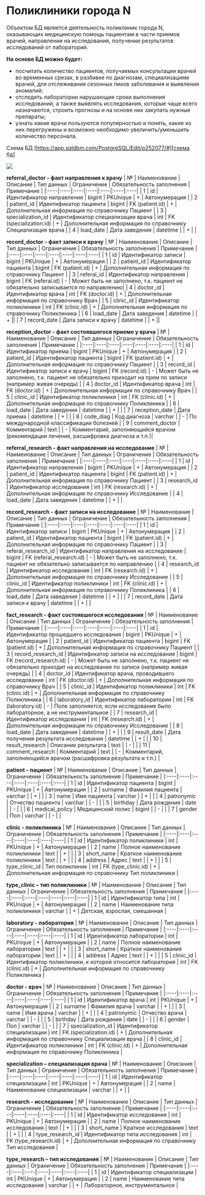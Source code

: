 # Поликлиники города N

Объектом БД является деятельность поликлиник города N, оказывающих медицинскую помощь пациентам в части приемов врачей, направлении на исследования, получении результатов исследований от лабораторий.

**На основе БД можно будет:**

- посчитать количество пациентов, получаемых консультации врачей во временных срезах, в разбивке по диагнозам, специализациям врачей, для отслеживания сезонных пиков заболевания и выявления аномалий;
- отследить лаборатории нарушающие сроки выполнения исследований, а также выявлять исследования, которые чаще всего назначаются, строить прогнозы и на основе них закупать нужные препараты;
- узнать какие врачи пользуются популярностью и понять, какие из них перегружены и возможно необходимо увеличить/уменьшить количество персонала.

Схема БД [https://app.sqldbm.com/PostgreSQL/Edit/p252077/#][схема бд]

<image src="https://github.com/ArinichElena/Documentation/blob/main/СхемаБДV2.jpg.png">

**referral_doctor - факт направления к врачу**
| № | Наименование | Описание | Тип данных | Ограничение | Обязательность заполнения | Примечание |
|:----|:----|:----|:----|:----|:----|:----|
| 1 | id | Идентификатор направления | bigint | PKUnique | + | Автонумерация |
| 2 | patient_id | Идентификатор пациента | bigint | FK (patient.id) | + | Дополнительная информация по справочнику Пациент |
| 3 | specialization_id | Идентификатор специализации врача | int | FK (specialization.id) | + | Дополнительная информация по справочнику Специализация врача |
| 4 | load_date | Дата заведения | datetime | | + | |

**record_doctor - факт записи к врачу**
| № | Наименование | Описание | Тип данных | Ограничение | Обязательность заполнения | Примечание |
|:----|:----|:----|:----|:----|:----|:----|
| 1 | id | Идентификатор записи | bigint | PKUnique | + | Автонумерация |
| 2 | patient_id | Идентификатор пациента | bigint | FK (patient.id) | + | Дополнительная информация по справочнику Пациент |
| 3 | referal_id | Идентификатор направления | bigint | FK (referal.id) | - | Может быть не заполнено, т.к. пациент не обязательно записывается по направлению|
| 4 | doctor_id | Идентификатор врача | int | FK (doctor.id) | + | Дополнительная информация по справочнику Врач |
| 5 | clinic_id | Идентификатор поликлиники | int | FK (clinic.id) | + | Дополнительная информация по справочнику Поликлиника |
| 6 | load_date | Дата заведения | datetime | | + ||
| 7 | record_date | Дата записи к врачу | datetime | | + ||

**reception_doctor - факт состоявшегося приеме у врача**
| № | Наименование | Описание | Тип данных | Ограничение | Обязательность заполнения | Примечание |
|:----|:----|:----|:----|:----|:----|:----|
| 1 | id | Идентификатор приема | bigint | PKUnique | + | Автонумерация |
| 2 | patient_id | Идентификатор пациента | bigint | FK (patient.id) | + | Дополнительная информация по справочнику Пациент |
| 3 | record_id | Идентификатор записи к врачу | bigint | FK (record.id) | - | Может быть не заполнено, т.к. пациент не обязательно приходит на прем по записи (например живая очередь) |
| 4 | doctor_id | Идентификатор врача | int | FK (doctor.id) | + | Дополнительная информация по справочнику Врач |
| 5 | clinic_id | Идентификатор поликлиники | int | FK (clinic.id) | + | Дополнительная информация по справочнику Поликлиника |
| 6 | load_date | Дата заведения | datetime | | + | |
| 7 | reception_date | Дата приема | datetime | | + | |
| 8 | code_diag | Код диагноза | varchar | | - | По международной классификации болезней |
| 9 | comment_doctor | Комментарий | text | | - | Комментарий, заполняющийся врачом (рекомендации лечения, расшифровка диагноза и т.п.)|

**referral_research - факт направления на исследование**
| № | Наименование | Описание | Тип данных | Ограничение | Обязательность заполнения | Примечание |
|:----|:----|:----|:----|:----|:----|:----|
| 1 | id | Идентификатор направления | bigint | PKUnique | + | Автонумерация |
| 2 | patient_id | Идентификатор пациента | bigint | FK (patient.id) | + | Дополнительная информация по справочнику Пациент |
| 3 | research_id | Идентификатор исследования | int | FK (research.id) | + | Дополнительная информация по справочнику Исследование |
| 4 | load_date | Дата заведения | datetime | | + | |

**record_research - факт записи на исследование**
| № | Наименование | Описание | Тип данных | Ограничение | Обязательность заполнения | Примечание |
|:----|:----|:----|:----|:----|:----|:----|
| 1 | id | Идентификатор записи | bigint | PKUnique | + | Автонумерация |
| 2 | patient_id | Идентификатор пациента | bigint | FK (patient.id) | + | Дополнительная информация по справочнику Пациент |
| 3 | referal_research_id | Идентификатор направления на исследование | bigint | FK (referal_research.id) | - | Может быть не заполнено, т.к. пациент не обязательно записывается по направлению |
| 4 | research_id | Идентификатор исследования | int | FK (research.id) | + | Дополнительная информация по справочнику Исследование |
| 5 | clinic_id | Идентификатор поликлиники | int | FK (clinic.id) | + | Дополнительная информация по справочнику Поликлиника |
| 6 | load_date | Дата заведения | datetime | | + | |
| 7 | record_date | Дата записи к врачу | datetime | | + | |

**fact_research - факт состоявшегося исследования**
| № | Наименование | Описание | Тип данных | Ограничение | Обязательность заполнения | Примечание |
|:----|:----|:----|:----|:----|:----|:----|
| 1 | id | Идентификатор прошедшего исследования | bigint | PKUnique | + | Автонумерация |
| 2 | patient_id | Идентификатор пациента | bigint | FK (patient.id) | + | Дополнительная информация по справочнику Пациент |
| 3 | record_research_id | Идентификатор записи на исследование | bigint | FK (record_research.id) | - | Может быть не заполнено, т.к. пациент не обязательно приходит на исследование по записи (например живая очередь) |
| 4 | doctor_id | Идентификатор врача, проводившего исследование | int | FK (doctor.id) | + | Дополнительная информация по справочнику Врач |
| 5 | clinic_id | Идентификатор поликлиники | int | FK (clinic.id) | + | Дополнительная информация по справочнику Поликлиника |
| 6 | laboratory_id | Идентификатор лаборатории | int | FK (laboratory.id) | - | Поле заполняется, если исследование было лабораторное, а не инструментальное |
| 7 | research_id | Идентификатор исследования | int | FK (research.id) | + | Дополнительная информация по справочнику Исследование |
| 8 | load_date | Дата заведения | datetime | | + | |
| 9 | result_date | Дата получения результата исследования | datetime | | + | |
| 10 | result_research | Описание результата | text | | - | |
| 11 | comment_research | Комментарий | text | | - | Комментарий, заполняющийся врачом (расшифровка результата и т.п.) |

**patient - пациент**
| № | Наименование | Описание | Тип данных | Ограничение | Обязательность заполнения | Примечание |
|:----|:----|:----|:----|:----|:----|:----|
| 1 | id | Идентификатор пациента | bigint | PKUnique | + | Автонумерация |
| 2 | surname | Фамилия пациента | varchar | | + | |
| 3 | name | Имя пациента | varchar | | + | |
| 4 | patronymic | Отчество пациента | varchar | | - | |
| 5 | birthday | Дата рождения | date | | - | |
| 6 | medical_policy | Медицинский полис | bigint | | - | |
| 7 | gender | Пол | varchar | | - | |

**clinic - поликлиника**
| № | Наименование | Описание | Тип данных | Ограничение | Обязательность заполнения | Примечание |
|:----|:----|:----|:----|:----|:----|:----|
| 1 | id | Идентификатор поликлиники | int | PKUnique | + | Автонумерация |
| 2 | name | Полное наименование поликлиники | text | | + | |
| 3 | short_name | Краткое наименование поликлиники | text | | + | |
| 4 | address | Адрес | text | | + | |
| 5 | type_clinic_id | Тип поликлиник | int | FK (type_clinic.id) | + | Дополнительная информация по справочнику Тип поликлиники |

**type_clinic – тип поликлиники**
| № | Наименование | Описание | Тип данных | Ограничение | Обязательность заполнения | Примечание |
|:----|:----|:----|:----|:----|:----|:----|
| 1 | id | Идентификатор типа | int | PKUnique | + | Автонумерация |
| 2 | name | Наименование типа поликлиники | varchar | | + | Детская, взрослая, смешанная |

**laboratory - лаборатория**
| № | Наименование | Описание | Тип данных | Ограничение | Обязательность заполнения | Примечание |
|:----|:----|:----|:----|:----|:----|:----|
| 1 | id | Идентификатор лаборатории | int | PKUnique | + | Автонумерация |
| 2 | name | Полное наименование лаборатории | text | | + | |
| 3 | short_name | Краткое наименование лаборатории | text | | + | |
| 4 | address | Адрес | text | | + | |
| 5 | clinic_id | Идентификатор поликлиники, к которой относится лаборатория | int | FK (clinic.id) | + | Дополнительная информация по справочнику Поликлиника |

**doctor - врач**
| № | Наименование | Описание | Тип данных | Ограничение | Обязательность заполнения | Примечание |
|:----|:----|:----|:----|:----|:----|:----|
| 1 | id | Идентификатор врача | int | PKUnique | + | Автонумерация |
| 2 | surname | Фамилия врача | varchar | | + | |
| 3 | name | Имя врача | varchar | | + | |
| 4 | patronymic | Отчество врача | varchar | | - | |
| 5 | birthday | Дата рождения | date | | - | |
| 6 | gender | Пол | varchar | | - | |
| 7 | specialization_id | Идентификатор специализации | int | FK (specialization.id) | + | Дополнительная информация по справочнику Специализация врача |
| 8 | clinic_id | Идентификатор поликлиники | int | FK (clinic.id) | + | Дополнительная информация по справочнику Поликлиника |

**specialization – специализация врача**
| № | Наименование | Описание | Тип данных | Ограничение | Обязательность заполнения | Примечание |
|:----|:----|:----|:----|:----|:----|:----|
| 1 | id | Идентификатор специализации | int | PKUnique | + | Автонумерация |
| 2 | name | Наименование специализации | varchar | | + | |

**research - исследование**
| № | Наименование | Описание | Тип данных | Ограничение | Обязательность заполнения | Примечание |
|:----|:----|:----|:----|:----|:----|:----|
| 1 | id | Идентификатор исследования | int | PKUnique | + | Автонумерация |
| 2 | name | Полное наименование исследования | text | | + | |
| 3 | short_name | Краткое исследования | text | | + | |
| 4 | type_research_id | Идентификатор типа исследования | int | FK (type_research.id) | + | Дополнительная информация по справочнику Тип исследования |

**type_research – тип исследования**
| № | Наименование | Описание | Тип данных | Ограничение | Обязательность заполнения | Примечание |
|:----|:----|:----|:----|:----|:----|:----|
| 1 | id | Идентификатор специализации | int | PKUnique | + | Автонумерация |
| 2 | name | Наименование типа исследования | varchar | | + | Лабораторное, инструментальное |

[схема бд]: https://app.sqldbm.com/PostgreSQL/Edit/p252077/#
